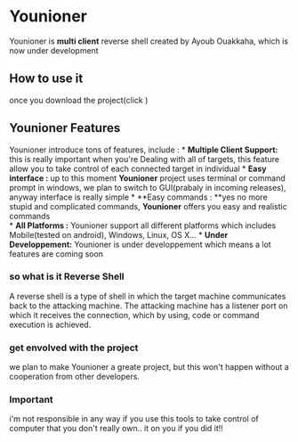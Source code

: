 # Younioner
Younioner is **multi client** reverse shell created by Ayoub Ouakkaha, which is now under development

## How to use it
once you download the project(click )



## Younioner Features
Younioner introduce tons of features, include :
    * **Multiple Client Support:** this is really important when you're Dealing with all of targets, this feature allow you to take control of each connected target in individual
    * **Easy interface :** up to this moment **Younioner** project uses terminal or command prompt in windows, we plan to switch to GUI(prabaly in incoming releases), anyway interface is really simple 
    * **Easy commands : **yes no more stupid and complicated commands, **Younioner** offers you easy and realistic commands  
    * **All Platforms :** Younioner support all different platforms which includes Mobile(tested on android), Windows, Linux, OS X...
    * **Under Developpement:** Younioner is under developpement which means a lot features are coming soon 
        

### so what is it Reverse Shell
A reverse shell is a type of shell in which the target machine communicates back to the attacking machine. The attacking machine has a listener port on which it receives the connection, which by using, code or command execution is achieved.


### get envolved with the project
we plan to make Younioner a greate project, but this won't happen without a cooperation from other developers. 

### Important 
i'm not responsible in any way if you use this tools to take control of computer
that you don't really own.. it on you if you did it!!
